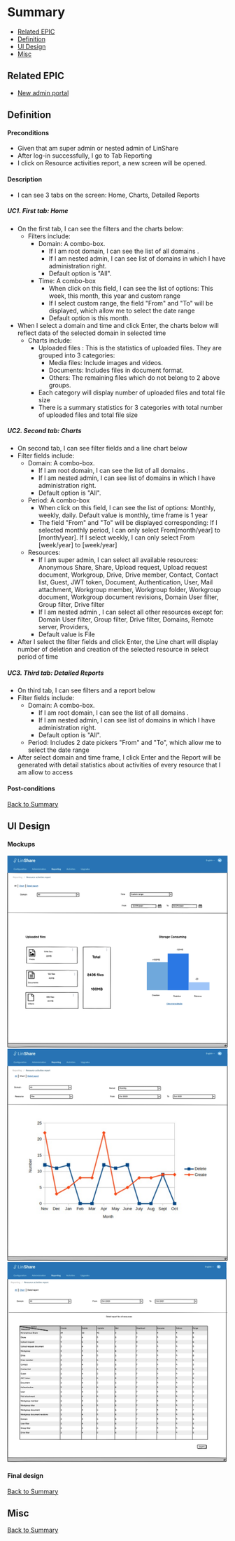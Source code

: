 # Summary

* [Related EPIC](#related-epic)
* [Definition](#definition)
* [UI Design](#ui-design)
* [Misc](#misc)

## Related EPIC

* [New admin portal](./README.md)

## Definition

#### Preconditions

- Given that am super admin or nested admin of LinShare
- After log-in successfully, I go to  Tab Reporting 
- I click on Resource activities report, a new screen will be opened.

#### Description

- I can see 3 tabs on the screen: Home, Charts, Detailed Reports

##### UC1. First tab: Home

- On the first tab, I can see the filters and the charts below:
   - Filters include:
      - Domain: A combo-box. 
         - If I am root domain, I can see the list of all domains . 
         - If I am nested admin, I can see list of domains in which I have administration right. 
         - Default option is "All".
      - Time: A combo-box
         - When click on this field, I can see the list of options: This week, this month, this year and custom range
         - If I select custom range, the field "From" and "To" will be displayed, which allow me to select the date range
         - Default option is this month. 
- When I select a domain and time and click Enter, the charts below will reflect data of the selected domain in selected time
   - Charts include:
     - Uploaded files  : This is the statistics of uploaded files. They are grouped into 3 categories:
       - Media files: Include images and videos. 
       - Documents: Includes files in document format. 
       - Others: The remaining files which do not belong to 2 above groups. 
     - Each category will display number of uploaded files and total file size
     - There is a summary statistics for 3 categories with total number of uploaded files and total file size

##### UC2. Second tab: Charts

- On second tab, I can see filter fields and a line chart below
- Filter fields include:
   - Domain: A combo-box.
     - If I am root domain, I can see the list of all domains .
     - If I am nested admin, I can see list of domains in which I have administration right.
     - Default option is "All".
   - Period: A combo-box
       - When click on this field, I can see the list of options: Monthly, weekly, daily. Default value is monthly, time frame is 1 year
       - The field "From" and "To" will be displayed corresponding: If I selected monthly period, I can only select From[month/year] to [month/year]. If I select weekly, I can only select From [week/year] to [week/year]
   - Resources: 
      - If I am super admin, I can select all available resources: Anonymous Share, Share, Upload request,  Upload request document, Workgroup, Drive, Drive member, Contact,  Contact list, Guest, JWT token, Document, Authentication, User, Mail attachment, Workgroup member, Workgroup folder, Workgroup document, Workgroup document revisions, Domain
      User filter, Group filter, Drive filter
      - If I am nested admin , I can select all other resources except for:  Domain User filter, Group filter, Drive filter, Domains, Remote server, Providers,
      - Default value is File
- After I select the filter fields and click Enter, the Line chart will display number of deletion and creation of the selected resource in select period of time

##### UC3. Third tab: Detailed Reports

- On third tab, I can see filters and a report below
- Filter fields include:
    - Domain: A combo-box.
        - If I am root domain, I can see the list of all domains .
        - If I am nested admin, I can see list of domains in which I have administration right.
        - Default option is "All".
    - Period: Includes 2 date pickers "From" and "To", which allow me to select the date range
- After select domain and time frame, I click Enter and the Report will be generated with detail statistics about activities of every resource that I am allow to access

#### Post-conditions


[Back to Summary](#summary)

## UI Design

#### Mockups

![story63](./mockups/63.1.png)
![story63](./mockups/63.2.png)
![story63](./mockups/63.3.png)

#### Final design

[Back to Summary](#summary)
## Misc

[Back to Summary](#summary)



